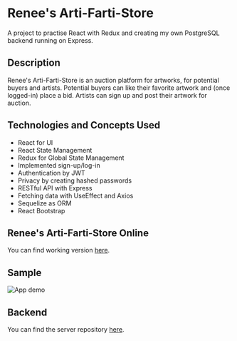 # Renee's Arti-Farti-Store 

A project to practise React with Redux and creating my own PostgreSQL backend running on Express. 

## Description 

Renee's Arti-Farti-Store is an auction platform for artworks, for potential buyers and artists. Potential buyers can like their favorite artwork and (once logged-in) place a bid. Artists can sign up and post their artwork for auction.

## Technologies and Concepts Used 

- React for UI
- React State Management
- Redux for Global State Management
- Implemented sign-up/log-in
- Authentication by JWT
- Privacy by creating hashed passwords
- RESTful API with Express
- Fetching data with UseEffect and Axios
- Sequelize as ORM
- React Bootstrap 

## Renee's Arti-Farti-Store Online

You can find working version [here](https://artworkstore-reneeduijzers.netlify.app).

## Sample 

![App demo](https://github.com/reneeduijzers/Artwork_Store/blob/master/README_Assests/Renees-arti-farti-store.gif)

## Backend

You can find the server repository [here](https://github.com/reneeduijzers/Artwork_Server).


